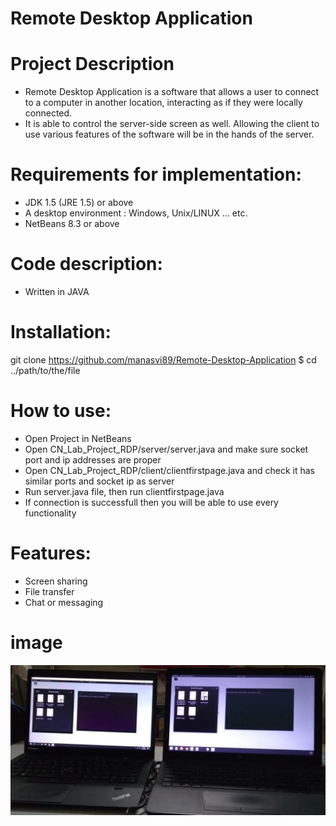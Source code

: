 # Remote Desktop Application
 
# Project Description
* Remote Desktop Application is a software that allows a user to connect to a computer in another location, interacting as if they were locally connected. 
* It is able to control the server-side screen as well. Allowing the client to use various features of the software will be in the hands of the server.

# Requirements for implementation:
* JDK 1.5 (JRE 1.5) or above
* A desktop environment : Windows, Unix/LINUX ... etc.
* NetBeans 8.3 or above

# Code description: 
* Written in JAVA

# Installation:
git clone https://github.com/manasvi89/Remote-Desktop-Application
$ cd ../path/to/the/file

# How to use:
* Open Project in NetBeans
* Open CN_Lab_Project_RDP/server/server.java and make sure socket port and ip addresses are proper
* Open CN_Lab_Project_RDP/client/clientfirstpage.java and check it has similar ports and socket ip as server
* Run server.java file, then run clientfirstpage.java
* If connection is successfull then you will be able to use every functionality

# Features:
* Screen sharing
* File transfer
* Chat or messaging

# image
![RDP](./src/cn_lab_project_rdp/RDP.jpeg)


  



